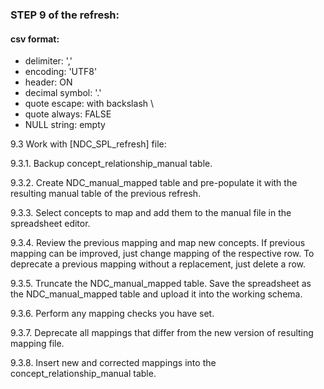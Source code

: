 ### STEP 9 of the refresh:

#### csv format:
- delimiter: ','
- encoding: 'UTF8'
- header: ON
- decimal symbol: '.'
- quote escape: with backslash \
- quote always: FALSE
- NULL string: empty


9.3 Work with [NDC_SPL_refresh] file:

9.3.1. Backup concept_relationship_manual table.

9.3.2. Create NDC_manual_mapped table and pre-populate it with the resulting manual table of the previous refresh.

9.3.3. Select concepts to map and add them to the manual file in the spreadsheet editor.

9.3.4. Review the previous mapping and map new concepts. If previous mapping can be improved, just change mapping of the respective row. To deprecate a previous mapping without a replacement, just delete a row.

9.3.5. Truncate the NDC_manual_mapped table. Save the spreadsheet as the NDC_manual_mapped table and upload it into the working schema.

9.3.6. Perform any mapping checks you have set.

9.3.7. Deprecate all mappings that differ from the new version of resulting mapping file.

9.3.8. Insert new and corrected mappings into the concept_relationship_manual table.